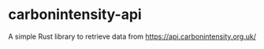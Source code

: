 # carbonintensity-api
A simple Rust library to retrieve data from https://api.carbonintensity.org.uk/
